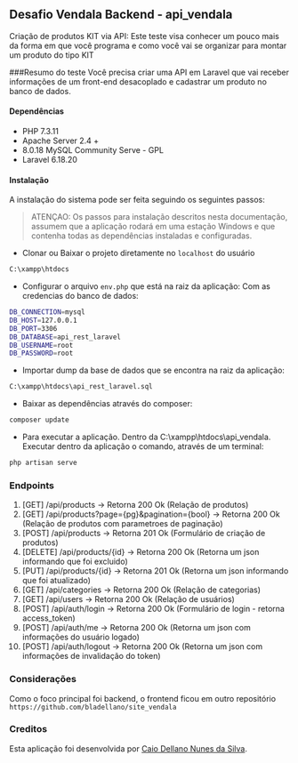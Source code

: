 ## Desafio Vendala Backend - api_vendala
Criação de produtos KIT via API:
Este teste visa conhecer um pouco mais da forma em que você programa e como você vai se organizar para montar um produto do tipo KIT

###Resumo do teste
Você precisa criar uma API em Laravel que vai receber informações de um front-end desacoplado e cadastrar um produto no banco de dados.

#### Dependências
* PHP 7.3.11
* Apache Server 2.4 +
* 8.0.18 MySQL Community Serve - GPL
* Laravel 6.18.20

#### Instalação
A instalação do sistema pode ser feita seguindo os seguintes passos:
> ATENÇAO: Os passos para instalação descritos nesta documentação, assumem que a aplicação rodará em uma estação Windows e que contenha todas as dependências instaladas e configuradas.

* Clonar ou Baixar o projeto diretamente no `localhost` do usuário
```bash
C:\xampp\htdocs
```
* Configurar o arquivo `env.php` que está na raiz da aplicação:
   Com as credencias do banco de dados:
```bash
DB_CONNECTION=mysql
DB_HOST=127.0.0.1
DB_PORT=3306
DB_DATABASE=api_rest_laravel
DB_USERNAME=root
DB_PASSWORD=root
```
* Importar dump da base de dados que se encontra na raiz da aplicação:
```bash
C:\xampp\htdocs\api_rest_laravel.sql
```
* Baixar as dependências através do composer:
```bash
composer update
```
* Para executar a aplicação. Dentro da C:\xampp\htdocs\api_vendala.
Executar dentro da aplicação o comando, através de um terminal:
```bash
php artisan serve
```
### Endpoints
1. [GET] /api/products -> Retorna 200 Ok (Relação de produtos)
2. [GET] /api/products?page={pg}&pagination={bool} -> Retorna 200 Ok (Relação de produtos com parametroes de paginação)
3. [POST] /api/products -> Retorna 201 Ok (Formulário de criação de produtos)
4. [DELETE] /api/products/{id} -> Retorna 200 Ok (Retorna um json informando que foi excluido)
5. [PUT] /api/products/{id} -> Retorna 201 Ok (Retorna um json informando que foi atualizado)
6. [GET] /api/categories -> Retorna 200 Ok (Relação de categorias)
7. [GET] /api/users -> Retorna 200 Ok (Relação de usuários)
8. [POST] /api/auth/login -> Retorna 200 Ok (Formulário de login - retorna access_token)
9. [POST] /api/auth/me -> Retorna 200 Ok (Retorna um json com informações do usuário logado)
10. [POST] /api/auth/logout -> Retorna 200 Ok (Retorna um json com informações de invalidação do token)

### Considerações
Como o foco principal foi backend, o frontend ficou em outro repositório `https://github.com/bladellano/site_vendala`
### Creditos
Esta aplicação foi desenvolvida por [Caio Dellano Nunes da Silva](mailto:bladellano@gmail.com).
